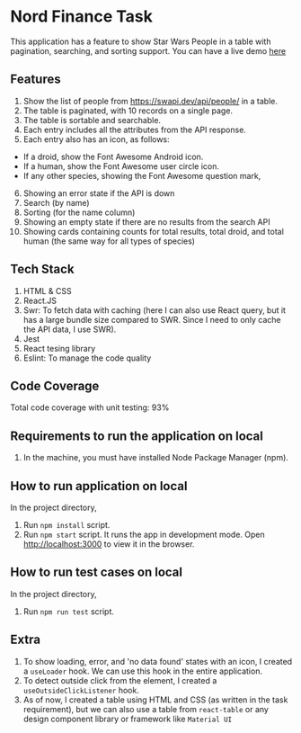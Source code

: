 # Nord Finance Task

This application has a feature to show Star Wars People in a table with pagination, searching, and sorting support. You can have a live demo [here](https://majestic-sherbet-0b7696.netlify.app/)

## Features

1. Show the list of people from https://swapi.dev/api/people/ in a table.
2. The table is paginated, with 10 records on a single page.
3. The table is sortable and searchable.
4. Each entry includes all the attributes from the API response.
5. Each entry also has an icon, as follows:

- If a droid, show the Font Awesome Android icon.
- If a human, show the Font Awesome user circle icon.
- If any other species, showing the Font Awesome question mark,

6. Showing an error state if the API is down
7. Search (by name)
8. Sorting (for the name column)
9. Showing an empty state if there are no results from the search API
10. Showing cards containing counts for total results, total droid, and total human (the same way for all types of species)

## Tech Stack

1. HTML & CSS
2. React.JS
3. Swr: To fetch data with caching (here I can also use React query, but it has a large bundle size compared to SWR. Since I need to only cache the API data, I use SWR).
4. Jest
5. React tesing library
6. Eslint: To manage the code quality

## Code Coverage

Total code coverage with unit testing: 93%

## Requirements to run the application on local

1. In the machine, you must have installed Node Package Manager (npm).

## How to run application on local

In the project directory,

1. Run `npm install` script.
2. Run `npm start` script. It runs the app in development mode. Open [http://localhost:3000](http://localhost:3000) to view it in the browser.

## How to run test cases on local

In the project directory,

1. Run `npm run test` script.

## Extra

1. To show loading, error, and 'no data found' states with an icon, I created a `useLoader` hook. We can use this hook in the entire application.
2. To detect outside click from the element, I created a `useOutsideClickListener` hook.
3. As of now, I created a table using HTML and CSS (as written in the task requirement), but we can also use a table from `react-table` or any design component library or framework like `Material UI`
